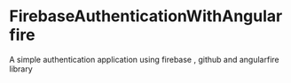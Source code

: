 # FirebaseAuthenticationWithAngularfire



A simple authentication application using firebase , github and angularfire library
